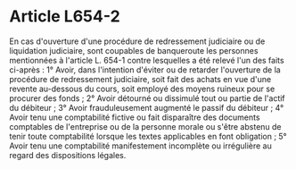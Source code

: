 # Article L654-2

En cas d'ouverture d'une procédure de redressement judiciaire ou de liquidation judiciaire, sont coupables de banqueroute les personnes mentionnées à l'article L. 654-1 contre lesquelles a été relevé l'un des faits ci-après :   1° Avoir, dans l'intention d'éviter ou de retarder l'ouverture de la procédure de redressement judiciaire, soit fait des achats en vue d'une revente au-dessous du cours, soit employé des moyens ruineux pour se procurer des fonds ;   2° Avoir détourné ou dissimulé tout ou partie de l'actif du débiteur ;   3° Avoir frauduleusement augmenté le passif du débiteur ;   4° Avoir tenu une comptabilité fictive ou fait disparaître des documents comptables de l'entreprise ou de la personne morale ou s'être abstenu de tenir toute comptabilité lorsque les textes applicables en font obligation ;   5° Avoir tenu une comptabilité manifestement incomplète ou irrégulière au regard des dispositions légales.